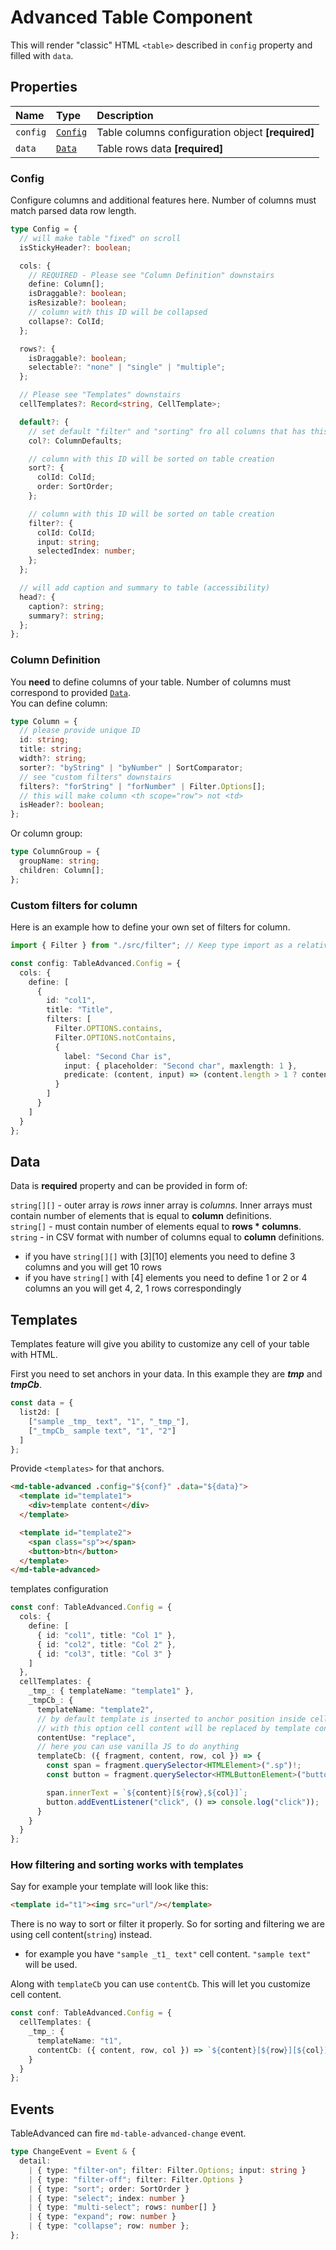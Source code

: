 # Advanced Table Component

This will render "classic" HTML `<table>` described in `config` property and filled with `data`.

## Properties

| Name     | Type                | Description                                       |
| :------- | :------------------ | :------------------------------------------------ |
| `config` | [`Config`](#config) | Table columns configuration object **[required]** |
| `data`   | [`Data`](#data)     | Table rows data **[required]**                    |

### Config

Configure columns and additional features here. Number of columns must match parsed data row length.

```ts
type Config = {
  // will make table "fixed" on scroll
  isStickyHeader?: boolean;

  cols: {
    // REQUIRED - Please see "Column Definition" downstairs
    define: Column[];
    isDraggable?: boolean;
    isResizable?: boolean;
    // column with this ID will be collapsed
    collapse?: ColId;
  };

  rows?: {
    isDraggable?: boolean;
    selectable?: "none" | "single" | "multiple";
  };

  // Please see "Templates" downstairs
  cellTemplates?: Record<string, CellTemplate>;

  default?: {
    // set default "filter" and "sorting" fro all columns that has this props undefined
    col?: ColumnDefaults;

    // column with this ID will be sorted on table creation
    sort?: {
      colId: ColId;
      order: SortOrder;
    };

    // column with this ID will be sorted on table creation
    filter?: {
      colId: ColId;
      input: string;
      selectedIndex: number;
    };
  };

  // will add caption and summary to table (accessibility)
  head?: {
    caption?: string;
    summary?: string;
  };
};
```

### Column Definition

You **need** to define columns of your table. Number of columns must correspond to provided [`Data`](#data).  
You can define column:

```ts
type Column = {
  // please provide unique ID
  id: string;
  title: string;
  width?: string;
  sorter?: "byString" | "byNumber" | SortComparator;
  // see "custom filters" downstairs
  filters?: "forString" | "forNumber" | Filter.Options[];
  // this will make column <th scope="row"> not <td>
  isHeader?: boolean;
};
```

Or column group:

```ts
type ColumnGroup = {
  groupName: string;
  children: Column[];
};
```

### Custom filters for column

Here is an example how to define your own set of filters for column.

```ts
import { Filter } from "./src/filter"; // Keep type import as a relative path

const config: TableAdvanced.Config = {
  cols: {
    define: [
      {
        id: "col1",
        title: "Title",
        filters: [
          Filter.OPTIONS.contains,
          Filter.OPTIONS.notContains,
          {
            label: "Second Char is",
            input: { placeholder: "Second char", maxlength: 1 },
            predicate: (content, input) => (content.length > 1 ? content[1] == input : false)
          }
        ]
      }
    ]
  }
};
```

## Data

Data is **required** property and can be provided in form of:  
  
`string[][]` - outer array is *rows* inner array is *columns*. Inner arrays must contain number of elements that is equal to **column** definitions.  
`string[]` - must contain number of elements equal to **rows \* columns**.  
`string` - in CSV format with number of columns equal to **column** definitions.

- if you have `string[][]` with [3][10] elements you need to define 3 columns and you will get 10 rows
- if you have `string[]` with [4] elements you need to define 1 or 2 or 4 columns an you will get 4, 2, 1 rows correspondingly

## Templates

Templates feature will give you ability to customize any cell of your table with HTML.

First you need to set anchors in your data. In this example they are **_tmp_** and **_tmpCb_**.

```ts
const data = {
  list2d: [
    ["sample _tmp_ text", "1", "_tmp_"],
    ["_tmpCb_ sample text", "1", "2"]
  ]
};
```

Provide `<templates>` for that anchors.

```html
<md-table-advanced .config="${conf}" .data="${data}">
  <template id="template1">
    <div>template content</div>
  </template>

  <template id="template2">
    <span class="sp"></span>
    <button>btn</button>
  </template>
</md-table-advanced>
```

templates configuration

```ts
const conf: TableAdvanced.Config = {
  cols: {
    define: [
      { id: "col1", title: "Col 1" },
      { id: "col2", title: "Col 2" },
      { id: "col3", title: "Col 3" }
    ]
  },
  cellTemplates: {
    _tmp_: { templateName: "template1" },
    _tmpCb_: {
      templateName: "template2",
      // by default template is inserted to anchor position inside cell text
      // with this option cell content will be replaced by template content
      contentUse: "replace",
      // here you can use vanilla JS to do anything
      templateCb: ({ fragment, content, row, col }) => {
        const span = fragment.querySelector<HTMLElement>(".sp")!;
        const button = fragment.querySelector<HTMLButtonElement>("button")!;

        span.innerText = `${content}[${row},${col}]`;
        button.addEventListener("click", () => console.log("click"));
      }
    }
  }
};
```

### How filtering and sorting works with templates

Say for example your template will look like this:

```html
<template id="t1"><img src="url"/></template>
```

There is no way to sort or filter it properly. So for sorting and filtering we are using cell content(`string`) instead.

- for example you have `"sample _t1_ text"` cell content. `"sample text"` will be used.

Along with `templateCb` you can use `contentCb`. This will let you customize cell content.

```ts
const conf: TableAdvanced.Config = {
  cellTemplates: {
    _tmp_: {
      templateName: "t1",
      contentCb: ({ content, row, col }) => `${content}[${row}][${col}]`
    }
  }
};
```

## Events

TableAdvanced can fire `md-table-advanced-change` event.

```ts
type ChangeEvent = Event & {
  detail:
    | { type: "filter-on"; filter: Filter.Options; input: string }
    | { type: "filter-off"; filter: Filter.Options }
    | { type: "sort"; order: SortOrder }
    | { type: "select"; index: number }
    | { type: "multi-select"; rows: number[] }
    | { type: "expand"; row: number }
    | { type: "collapse"; row: number };
};
```
